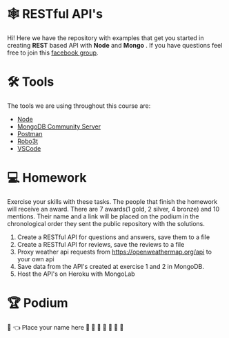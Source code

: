 # 🕸️ RESTful API's

Hi! Here we have the repository with examples that get you started in creating  **REST** based API with **Node** and **Mongo** .
If you have questions feel free to join this [facebook group](https://www.facebook.com/groups/modernwebdevelopment/).

# 🛠️ Tools

The tools we are using throughout this course are:
- [Node](https://nodejs.org/en/download/)
- [MongoDB Community Server](https://www.mongodb.com/try/download/community)
- [Postman](https://www.postman.com/downloads/)
- [Robo3t](https://robomongo.org/download)
- [VSCode](https://code.visualstudio.com/)

# 💻 Homework

Exercise your skills with these tasks. 
The people that finish the homework will receive an award. 
There are 7 awards(1 gold, 2 silver, 4 bronze) and 10 mentions. 
Their name and a link will be placed on the podium in the chronological order they sent the public repository with the solutions. 

1. Create a RESTful API for questions and answers, save them to a file
2. Create a RESTful API for reviews, save the reviews to a file
3. Proxy weather api requests from https://openweathermap.org/api to your own api
4. Save data from the API's created at exercise 1 and 2 in MongoDB.
5. Host the API's on Heroku with MongoLab

# 🏆 Podium
🥇 👈 Place your name here
🥈
🥈
🥉
🥉
🥉
🥉
📜